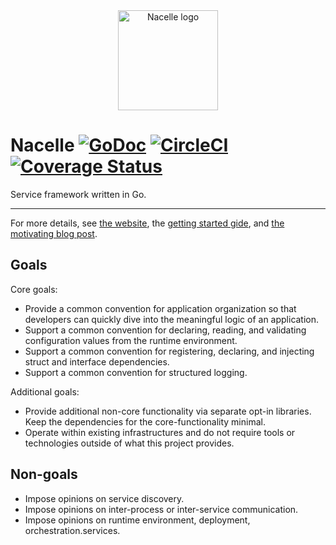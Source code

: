 <div align="center"><img width="160" src="https://raw.githubusercontent.com/go-nacelle/nacelle/master/images/nacelle.png" alt="Nacelle logo"></div>

# Nacelle [![GoDoc](https://godoc.org/github.com/go-nacelle/nacelle?status.svg)](https://godoc.org/github.com/go-nacelle/nacelle) [![CircleCI](https://circleci.com/gh/go-nacelle/nacelle.svg?style=svg)](https://circleci.com/gh/go-nacelle/nacelle) [![Coverage Status](https://coveralls.io/repos/github/go-nacelle/nacelle/badge.svg?branch=master)](https://coveralls.io/github/go-nacelle/nacelle?branch=master)

Service framework written in Go.

---

For more details, see [the website](https://nacelle.dev), the [getting started gide](https://nacelle.dev/getting-started), and [the motivating blog post](https://eric-fritz.com/articles/nacelle/).

## Goals

Core goals:

- Provide a common convention for application organization so that developers can quickly dive into the meaningful logic of an application.
- Support a common convention for declaring, reading, and validating configuration values from the runtime environment.
- Support a common convention for registering, declaring, and injecting struct and interface dependencies.
- Support a common convention for structured logging.

Additional goals:

- Provide additional non-core functionality via separate opt-in libraries. Keep the dependencies for the core-functionality minimal.
- Operate within existing infrastructures and do not require tools or technologies outside of what this project provides.

## Non-goals

- Impose opinions on service discovery.
- Impose opinions on inter-process or inter-service communication.
- Impose opinions on runtime environment, deployment, orchestration.services.
